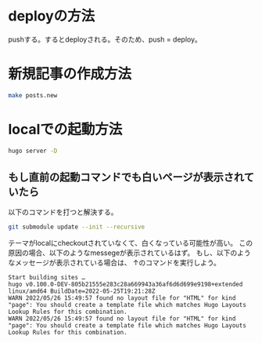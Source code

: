 # deployの方法

pushする。するとdeployされる。そのため、push = deploy。

# 新規記事の作成方法

```sh
make posts.new
```

# localでの起動方法

```sh
hugo server -D
```

## もし直前の起動コマンドでも白いページが表示されていたら

以下のコマンドを打つと解決する。
```sh
git submodule update --init --recursive
```

テーマがlocalにcheckoutされていなくて、白くなっている可能性が高い。
この原因の場合、以下のようなmessegeが表示されているはず。
もし、以下のようなメッセージが表示されている場合は、 ↑のコマンドを実行しよう。
```console
Start building sites …
hugo v0.100.0-DEV-805b21555e283c28a669943a36af6d6d699e9198+extended linux/amd64 BuildDate=2022-05-25T19:21:28Z
WARN 2022/05/26 15:49:57 found no layout file for "HTML" for kind "page": You should create a template file which matches Hugo Layouts Lookup Rules for this combination.
WARN 2022/05/26 15:49:57 found no layout file for "HTML" for kind "page": You should create a template file which matches Hugo Layouts Lookup Rules for this combination.
```

